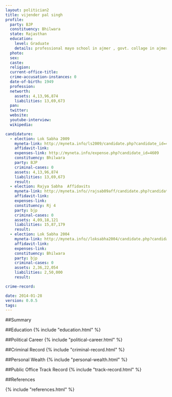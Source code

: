 ```yaml
---
layout: politician2
title: vijender pal singh
profile: 
  party: BJP
  constituency: Bhilwara
  state: Rajasthan
  education: 
    level: Graduate
    details: professional mayo school in ajmer , govt. collage in ajmer
  photo: 
  sex: 
  caste: 
  religion: 
  current-office-title: 
  crime-accusation-instances: 0
  date-of-birth: 1949
  profession: 
  networth: 
    assets: 4,13,96,874
    liabilities: 13,69,673
  pan: 
  twitter: 
  website: 
  youtube-interview: 
  wikipedia: 

candidature: 
  - election: Lok Sabha 2009
    myneta-link: http://myneta.info/ls2009/candidate.php?candidate_id=4609
    affidavit-link: 
    expenses-link: http://myneta.info/expense.php?candidate_id=4609
    constituency: Bhilwara 
    party: BJP
    criminal-cases: 0
    assets: 4,13,96,874
    liabilities: 13,69,673
    result:  
  - election: Rajya Sabha  Affidavits
    myneta-link: http://myneta.info//rajsab09aff/candidate.php?candidate_id=266
    affidavit-link: 
    expenses-link: 
    constituency: Rj 4 
    party: bjp
    criminal-cases: 0
    assets: 4,09,18,121
    liabilities: 15,87,179
    result:  
  - election: Lok Sabha 2004
    myneta-link: http://myneta.info//loksabha2004/candidate.php?candidate_id=3163
    affidavit-link: 
    expenses-link: 
    constituency: Bhilwara 
    party: bjp
    criminal-cases: 0
    assets: 2,36,22,054
    liabilities: 2,50,000
    result:  

crime-record: 

date: 2014-01-28
version: 0.0.5
tags: 
---
```

##Summary


##Education
{% include "education.html" %}


##Political Career
{% include "political-career.html" %}


##Criminal Record
{% include "criminal-record.html" %}


##Personal Wealth
{% include "personal-wealth.html" %}


##Public Office Track Record
{% include "track-record.html" %}


##References


{% include "references.html" %}